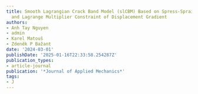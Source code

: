 ```yaml
---
title: Smooth Lagrangian Crack Band Model (slCBM) Based on Spress-Sprain Relation
  and Lagrange Multiplier Constraint of Displacement Gradient
authors:
- Anh Tay Nguyen
- admin
- Karel Matouš
- Zdeněk P Bažant
date: '2024-03-01'
publishDate: '2025-01-16T22:33:58.254287Z'
publication_types:
- article-journal
publication: '*Journal of Applied Mechanics*'
tags:
- J
---
```


